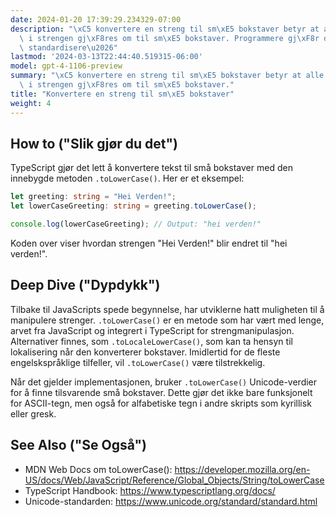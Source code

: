 ```yaml
---
date: 2024-01-20 17:39:29.234329-07:00
description: "\xC5 konvertere en streng til sm\xE5 bokstaver betyr at alle store bokstaver\
  \ i strengen gj\xF8res om til sm\xE5 bokstaver. Programmere gj\xF8r dette for \xE5\
  \ standardisere\u2026"
lastmod: '2024-03-13T22:44:40.519315-06:00'
model: gpt-4-1106-preview
summary: "\xC5 konvertere en streng til sm\xE5 bokstaver betyr at alle store bokstaver\
  \ i strengen gj\xF8res om til sm\xE5 bokstaver."
title: "Konvertere en streng til sm\xE5 bokstaver"
weight: 4
---
```


## How to ("Slik gjør du det")
TypeScript gjør det lett å konvertere tekst til små bokstaver med den innebygde metoden `.toLowerCase()`. Her er et eksempel:

```TypeScript
let greeting: string = "Hei Verden!";
let lowerCaseGreeting: string = greeting.toLowerCase();

console.log(lowerCaseGreeting); // Output: "hei verden!"
```

Koden over viser hvordan strengen "Hei Verden!" blir endret til "hei verden!".

## Deep Dive ("Dypdykk")
Tilbake til JavaScripts spede begynnelse, har utviklerne hatt muligheten til å manipulere strenger. `.toLowerCase()` er en metode som har vært med lenge, arvet fra JavaScript og integrert i TypeScript for strengmanipulasjon. Alternativer finnes, som `.toLocaleLowerCase()`, som kan ta hensyn til lokalisering når den konverterer bokstaver. Imidlertid for de fleste engelskspråklige tilfeller, vil `.toLowerCase()` være tilstrekkelig.

Når det gjelder implementasjonen, bruker `.toLowerCase()` Unicode-verdier for å finne tilsvarende små bokstaver. Dette gjør det ikke bare funksjonelt for ASCII-tegn, men også for alfabetiske tegn i andre skripts som kyrillisk eller gresk.

## See Also ("Se Også")
- MDN Web Docs om toLowerCase(): https://developer.mozilla.org/en-US/docs/Web/JavaScript/Reference/Global_Objects/String/toLowerCase
- TypeScript Handbook: https://www.typescriptlang.org/docs/
- Unicode-standarden: https://www.unicode.org/standard/standard.html
